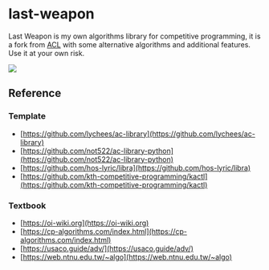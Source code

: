 # last-weapon
Last Weapon is my own algorithms library for competitive programming, it is a fork from [ACL](https://github.com/lychees/ac-library) with some alternative algorithms and additional features. Use it at your own risk. 

![](https://img2.baidu.com/it/u=2865842250,1747329531&fm=253&fmt=auto&app=138&f=GIF?w=214&h=149)

## Reference
### Template
- [https://github.com/lychees/ac-library](https://github.com/lychees/ac-library)
- [https://github.com/not522/ac-library-python](https://github.com/not522/ac-library-python)
- [https://github.com/hos-lyric/libra](https://github.com/hos-lyric/libra)
- [https://github.com/kth-competitive-programming/kactl](https://github.com/kth-competitive-programming/kactl)

### Textbook
- [https://oi-wiki.org](https://oi-wiki.org)
- [https://cp-algorithms.com/index.html](https://cp-algorithms.com/index.html)
- [https://usaco.guide/adv/](https://usaco.guide/adv/)
- [https://web.ntnu.edu.tw/~algo](https://web.ntnu.edu.tw/~algo)
